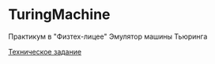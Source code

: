 # TuringMachine
Практикум в "Физтех-лицее" Эмулятор машины Тьюринга

[Техническое задание](ТЗ_МТ.pdf)

